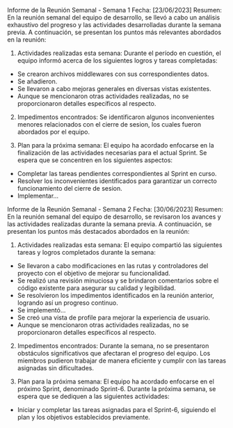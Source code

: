 Informe de la Reunión Semanal - Semana 1
Fecha: [23/06/2023]
Resumen:
En la reunión semanal del equipo de desarrollo, se llevó a cabo un análisis exhaustivo del progreso y las actividades desarrolladas durante la semana previa. A continuación, se presentan los puntos más relevantes abordados en la reunión:

1. Actividades realizadas esta semana:
Durante el período en cuestión, el equipo informó acerca de los siguientes logros y tareas completadas:
- Se crearon archivos middlewares con sus correspondientes datos.
- Se añadieron.
- Se llevaron a cabo mejoras generales en diversas vistas existentes.
- Aunque se mencionaron otras actividades realizadas, no se proporcionaron detalles específicos al respecto.

2. Impedimentos encontrados:
Se identificaron algunos inconvenientes menores relacionados con el cierre de sesion, los cuales fueron abordados por el equipo.

3. Plan para la próxima semana:
El equipo ha acordado enfocarse en la finalización de las actividades necesarias para el actual Sprint. Se espera que se concentren en los siguientes aspectos:
- Completar las tareas pendientes correspondientes al Sprint en curso.
- Resolver los inconvenientes identificados para garantizar un correcto funcionamiento del cierre de sesion.
- Implementar...

Informe de la Reunión Semanal - Semana 2
Fecha: [30/06/2023]
Resumen:
En la reunión semanal del equipo de desarrollo, se revisaron los avances y las actividades realizadas durante la semana previa. A continuación, se presentan los puntos más destacados abordados en la reunión:

1. Actividades realizadas esta semana:
El equipo compartió las siguientes tareas y logros completados durante la semana:
- Se llevaron a cabo modificaciones en las rutas y controladores del proyecto con el objetivo de mejorar su funcionalidad.
- Se realizó una revisión minuciosa y se brindaron comentarios sobre el código existente para asegurar su calidad y legibilidad.
- Se resolvieron los impedimentos identificados en la reunión anterior, logrando así un progreso continuo.
- Se implementó...
- Se creó una vista de profile para mejorar la experiencia de usuario.
- Aunque se mencionaron otras actividades realizadas, no se proporcionaron detalles específicos al respecto.

2. Impedimentos encontrados:
Durante la semana, no se presentaron obstáculos significativos que afectaran el progreso del equipo. Los miembros pudieron trabajar de manera eficiente y cumplir con las tareas asignadas sin dificultades.

3. Plan para la próxima semana:
El equipo ha acordado enfocarse en el próximo Sprint, denominado Sprint-6. Durante la próxima semana, se espera que se dediquen a las siguientes actividades:
- Iniciar y completar las tareas asignadas para el Sprint-6, siguiendo el plan y los objetivos establecidos previamente.